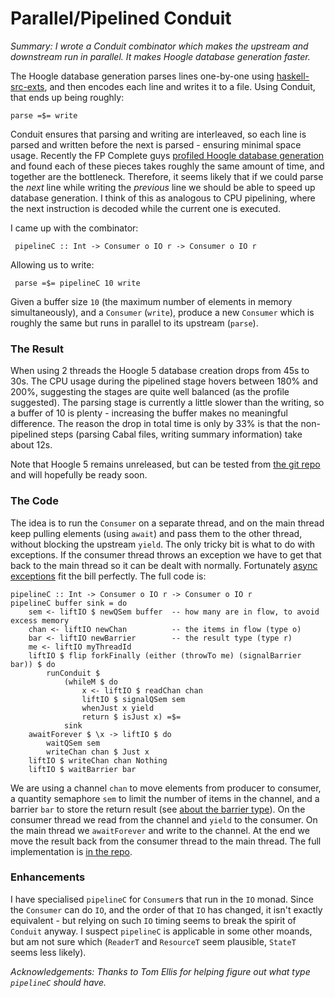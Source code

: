 # Parallel/Pipelined Conduit

_Summary: I wrote a Conduit combinator which makes the upstream and downstream run in parallel. It makes Hoogle database generation faster._

The Hoogle database generation parses lines one-by-one using [haskell-src-exts](https://hackage.haskell.org/package/haskell-src-exts), and then encodes each line and writes it to a file. Using Conduit, that ends up being roughly:

    parse =$= write

Conduit ensures that parsing and writing are interleaved, so each line is parsed and written before the next is parsed - ensuring minimal space usage. Recently the FP Complete guys [profiled Hoogle database generation](https://www.fpcomplete.com/blog/2015/04/ghc-prof-flamegraph#a-larger-example) and found each of these pieces takes roughly the same amount of time, and together are the bottleneck. Therefore, it seems likely that if we could parse the _next_ line while writing the _previous_ line we should be able to speed up database generation. I think of this as analogous to CPU pipelining, where the next instruction is decoded while the current one is executed.

I came up with the combinator:

     pipelineC :: Int -> Consumer o IO r -> Consumer o IO r

Allowing us to write:

     parse =$= pipelineC 10 write

Given a buffer size `10` (the maximum number of elements in memory simultaneously), and a `Consumer` (`write`), produce a new `Consumer` which is roughly the same but runs in parallel to its upstream (`parse`).

### The Result

When using 2 threads the Hoogle 5 database creation drops from 45s to 30s. The CPU usage during the pipelined stage hovers between 180% and 200%, suggesting the stages are quite well balanced (as the profile suggested). The parsing stage is currently a little slower than the writing, so a buffer of 10 is plenty - increasing the buffer makes no meaningful difference. The reason the drop in total time is only by 33% is that the non-pipelined steps (parsing Cabal files, writing summary information) take about 12s.

Note that Hoogle 5 remains unreleased, but can be tested from [the git repo](http://github.com/ndmitchell/hoogle) and will hopefully be ready soon.

### The Code

The idea is to run the `Consumer` on a separate thread, and on the main thread keep pulling elements (using `await`) and pass them to the other thread, without blocking the upstream `yield`. The only tricky bit is what to do with exceptions. If the consumer thread throws an exception we have to get that back to the main thread so it can be dealt with normally. Fortunately [async exceptions](http://neilmitchell.blogspot.co.uk/2015/05/handling-control-c-in-haskell.html) fit the bill perfectly. The full code is:

    pipelineC :: Int -> Consumer o IO r -> Consumer o IO r
    pipelineC buffer sink = do
        sem <- liftIO $ newQSem buffer  -- how many are in flow, to avoid excess memory
        chan <- liftIO newChan          -- the items in flow (type o)
        bar <- liftIO newBarrier        -- the result type (type r)
        me <- liftIO myThreadId
        liftIO $ flip forkFinally (either (throwTo me) (signalBarrier bar)) $ do
            runConduit $
                (whileM $ do
                    x <- liftIO $ readChan chan
                    liftIO $ signalQSem sem
                    whenJust x yield
                    return $ isJust x) =$=
                sink
        awaitForever $ \x -> liftIO $ do
            waitQSem sem
            writeChan chan $ Just x
        liftIO $ writeChan chan Nothing
        liftIO $ waitBarrier bar

We are using a channel `chan` to move elements from producer to consumer, a quantity semaphore `sem` to limit the number of items in the channel, and a barrier `bar` to store the return result (see [about the barrier type](http://neilmitchell.blogspot.co.uk/2012/06/flavours-of-mvar_04.html)). On the consumer thread we read from the channel and `yield` to the consumer. On the main thread we `awaitForever` and write to the channel. At the end we move the result back from the consumer thread to the main thread. The full implementation is [in the repo](https://github.com/ndmitchell/hoogle/blob/236cd2f786147361d57793f1b0e3301eafd2a107/src/General/Conduit.hs#L82).

### Enhancements

I have specialised `pipelineC` for `Consumer`s that run in the `IO` monad. Since the `Consumer` can do `IO`, and the order of that `IO` has changed, it isn't exactly equivalent - but relying on such `IO` timing seems to break the spirit of `Conduit` anyway. I suspect `pipelineC` is applicable in some other moands, but am not sure which (`ReaderT` and `ResourceT` seem plausible, `StateT` seems less likely).

_Acknowledgements: Thanks to Tom Ellis for helping figure out what type `pipelineC` should have._
